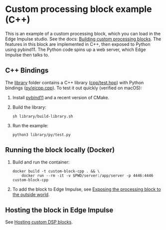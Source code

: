 # Custom processing block example (C++)

This is an example of a custom processing block, which you can load in the Edge Impulse studio. See the docs: [Building custom processing blocks](https://docs.edgeimpulse.com/docs/custom-blocks). The features in this block are implemented in C++, then exposed to Python using pybind11. The Python code spins up a web server, which Edge Impulse then talks to.

## C++ Bindings

The [library](library) folder contains a C++ library ([cpp/test.hpp](library/cpp/test.hpp)) with Python bindings ([py/eicpp.cpp](library/py/eicpp.cpp)). To test it out quickly (verified on macOS):

1. Install [pybind11](https://pybind11.readthedocs.io/en/stable/installing.html) and a recent version of CMake.
2. Build the library:

    ```
    sh library/build-library.sh
    ```

3. Run the example:

    ```
    python3 library/py/test.py
    ```

## Running the block locally (Docker)

1. Build and run the container:

    ```
    docker build -t custom-block-cpp . && \
        docker run --rm -it -v $PWD/server:/app/server -p 4446:4446 custom-block-cpp
    ```

2. To add the block to Edge Impulse, see [Exposing the processing block to the outside world](https://docs.edgeimpulse.com/docs/edge-impulse-studio/processing-blocks/custom-blocks#exposing-the-processing-block-to-the-world).

## Hosting the block in Edge Impulse

See [Hosting custom DSP blocks](https://docs.edgeimpulse.com/docs/edge-impulse-studio/processing-blocks/custom-blocks/hosting-custom-dsp-block).
